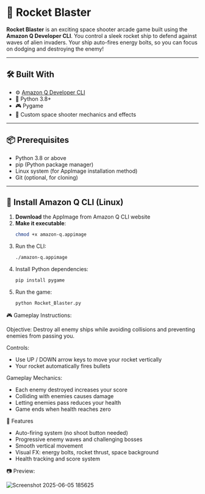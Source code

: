 # 🚀 Rocket Blaster

**Rocket Blaster** is an exciting space shooter arcade game built using the **Amazon Q Developer CLI**. You control a sleek rocket ship to defend against waves of alien invaders. Your ship auto-fires energy bolts, so you can focus on dodging and destroying the enemy!

---

## 🛠 Built With

- ⚙️ [Amazon Q Developer CLI](https://aws.amazon.com/q/developer/)
- 🐍 Python 3.8+
- 🎮 Pygame
- 🌌 Custom space shooter mechanics and effects

---

## 📦 Prerequisites

- Python 3.8 or above  
- pip (Python package manager)  
- Linux system (for AppImage installation method)  
- Git (optional, for cloning)

---

## 🔧 Install Amazon Q CLI (Linux)

1. **Download** the AppImage from Amazon Q CLI website  
2. **Make it executable**:
   ```bash
   chmod +x amazon-q.appimage
3. Run the CLI:
   ```bash
   ./amazon-q.appimage
4. Install Python dependencies:
   ```bash
   pip install pygame
5. Run the game:
   ```bash
   python Rocket_Blaster.py
   
🎮 Gameplay Instructions:

Objective: Destroy all enemy ships while avoiding collisions and preventing enemies from passing you.

Controls:
- Use UP / DOWN arrow keys to move your rocket vertically
- Your rocket automatically fires bullets

Gameplay Mechanics:
- Each enemy destroyed increases your score
- Colliding with enemies causes damage
- Letting enemies pass reduces your health
- Game ends when health reaches zero

🌟 Features
- Auto-firing system (no shoot button needed)
- Progressive enemy waves and challenging bosses
- Smooth vertical movement
- Visual FX: energy bolts, rocket thrust, space background
- Health tracking and score system
  
📷 Preview:

![Screenshot 2025-06-05 185625](https://github.com/user-attachments/assets/e4506106-f593-47cd-a1a5-d2e3c9a7f406)

